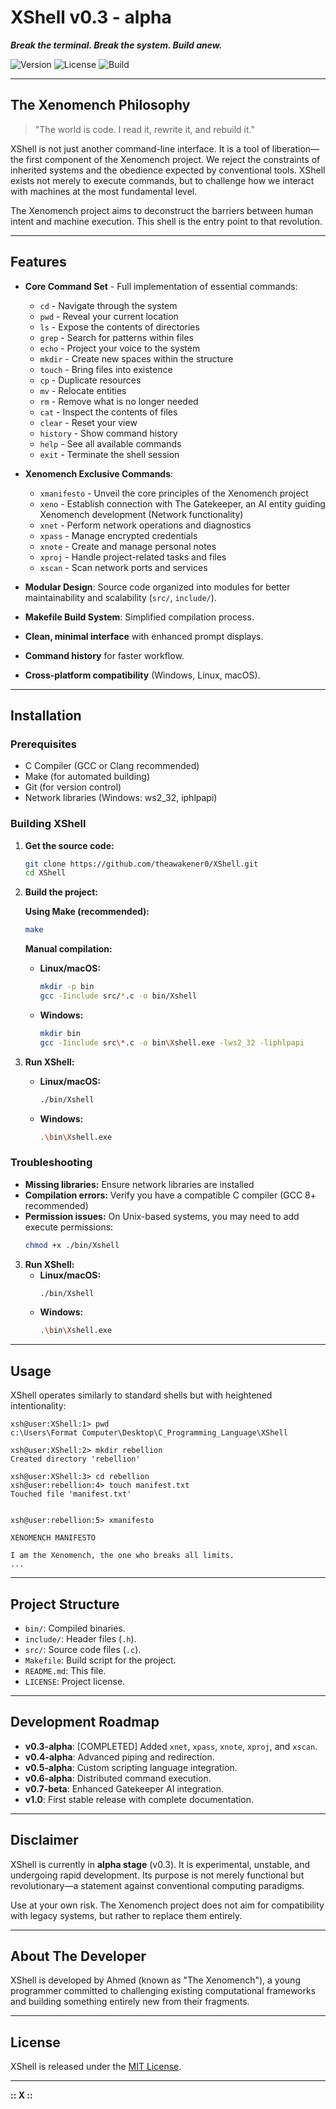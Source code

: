 # XShell v0.3 - alpha

**_Break the terminal. Break the system. Build anew._**

![Version](https://img.shields.io/badge/version-v0.3--alpha-orange) ![License](https://img.shields.io/badge/license-MIT-blue) ![Build](https://img.shields.io/badge/build-passing-brightgreen)

---

## The Xenomench Philosophy

> "The world is code. I read it, rewrite it, and rebuild it."

XShell is not just another command-line interface. It is a tool of liberation—the first component of the Xenomench project. We reject the constraints of inherited systems and the obedience expected by conventional tools. XShell exists not merely to execute commands, but to challenge how we interact with machines at the most fundamental level.

The Xenomench project aims to deconstruct the barriers between human intent and machine execution. This shell is the entry point to that revolution.

---

## Features

- **Core Command Set** - Full implementation of essential commands:
  - `cd` - Navigate through the system
  - `pwd` - Reveal your current location
  - `ls` - Expose the contents of directories
  - `grep` - Search for patterns within files
  - `echo` - Project your voice to the system
  - `mkdir` - Create new spaces within the structure
  - `touch` - Bring files into existence
  - `cp` - Duplicate resources
  - `mv` - Relocate entities
  - `rm` - Remove what is no longer needed
  - `cat` - Inspect the contents of files
  - `clear` - Reset your view
  - `history` - Show command history
  - `help` - See all available commands
  - `exit` - Terminate the shell session

- **Xenomench Exclusive Commands**:
  - `xmanifesto` - Unveil the core principles of the Xenomench project
  - `xeno` - Establish connection with The Gatekeeper, an AI entity guiding Xenomench development (Network functionality)
  - `xnet` - Perform network operations and diagnostics
  - `xpass` - Manage encrypted credentials
  - `xnote` - Create and manage personal notes
  - `xproj` - Handle project-related tasks and files
  - `xscan` - Scan network ports and services

- **Modular Design**: Source code organized into modules for better maintainability and scalability (`src/`, `include/`).
- **Makefile Build System**: Simplified compilation process.
- **Clean, minimal interface** with enhanced prompt displays.
- **Command history** for faster workflow.
- **Cross-platform compatibility** (Windows, Linux, macOS).

---

## Installation

### Prerequisites

- C Compiler (GCC or Clang recommended)
- Make (for automated building)
- Git (for version control)
- Network libraries (Windows: ws2_32, iphlpapi)

### Building XShell

1. **Get the source code:**
    ```bash
    git clone https://github.com/theawakener0/XShell.git
    cd XShell
    ```

2. **Build the project:**
    
    **Using Make (recommended):**
    ```bash
    make
    ```
    
    **Manual compilation:**
    - **Linux/macOS:**
      ```bash
      mkdir -p bin
      gcc -Iinclude src/*.c -o bin/Xshell
      ```
    
    - **Windows:**
      ```bash
      mkdir bin
      gcc -Iinclude src\*.c -o bin\Xshell.exe -lws2_32 -liphlpapi
      ```

3. **Run XShell:**
    - **Linux/macOS:**
      ```bash
      ./bin/Xshell
      ```
    - **Windows:**
      ```bash
      .\bin\Xshell.exe
      ```

### Troubleshooting

- **Missing libraries:** Ensure network libraries are installed
- **Compilation errors:** Verify you have a compatible C compiler (GCC 8+ recommended)
- **Permission issues:** On Unix-based systems, you may need to add execute permissions:
  ```bash
  chmod +x ./bin/Xshell
  ```

3.  **Run XShell:**
    -   **Linux/macOS:**
        ```bash
        ./bin/Xshell
        ```
    -   **Windows:**
        ```bash
        .\bin\Xshell.exe
        ```

---

## Usage

XShell operates similarly to standard shells but with heightened intentionality:

```
xsh@user:XShell:1> pwd
c:\Users\Format Computer\Desktop\C_Programming_Language\XShell

xsh@user:XShell:2> mkdir rebellion
Created directory 'rebellion'

xsh@user:XShell:3> cd rebellion
xsh@user:rebellion:4> touch manifest.txt
Touched file 'manifest.txt'


xsh@user:rebellion:5> xmanifesto

XENOMENCH MANIFESTO

I am the Xenomench, the one who breaks all limits.
...
```

---

## Project Structure

-   `bin/`: Compiled binaries.
-   `include/`: Header files (`.h`).
-   `src/`: Source code files (`.c`).
-   `Makefile`: Build script for the project.
-   `README.md`: This file.
-   `LICENSE`: Project license.

---

## Development Roadmap

- **v0.3-alpha**: [COMPLETED] Added `xnet`, `xpass`, `xnote`, `xproj`, and `xscan`.
- **v0.4-alpha**: Advanced piping and redirection.
- **v0.5-alpha**: Custom scripting language integration.
- **v0.6-alpha**: Distributed command execution.
- **v0.7-beta**: Enhanced Gatekeeper AI integration.
- **v1.0**: First stable release with complete documentation.

---

## Disclaimer

XShell is currently in **alpha stage** (v0.3). It is experimental, unstable, and undergoing rapid development. Its purpose is not merely functional but revolutionary—a statement against conventional computing paradigms.

Use at your own risk. The Xenomench project does not aim for compatibility with legacy systems, but rather to replace them entirely.

---

## About The Developer

XShell is developed by Ahmed (known as "The Xenomench"), a young programmer committed to challenging existing computational frameworks and building something entirely new from their fragments.

---

## License

XShell is released under the [MIT License](LICENSE).

---

**:: X ::**
